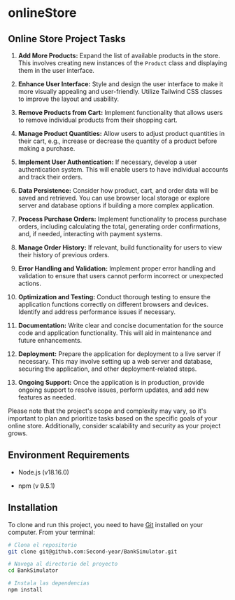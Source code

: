 # onlineStore

## Online Store Project Tasks

1. **Add More Products:** Expand the list of available products in the store. This involves creating new instances of the `Product` class and displaying them in the user interface.

2. **Enhance User Interface:** Style and design the user interface to make it more visually appealing and user-friendly. Utilize Tailwind CSS classes to improve the layout and usability.

3. **Remove Products from Cart:** Implement functionality that allows users to remove individual products from their shopping cart.

4. **Manage Product Quantities:** Allow users to adjust product quantities in their cart, e.g., increase or decrease the quantity of a product before making a purchase.

5. **Implement User Authentication:** If necessary, develop a user authentication system. This will enable users to have individual accounts and track their orders.

6. **Data Persistence:** Consider how product, cart, and order data will be saved and retrieved. You can use browser local storage or explore server and database options if building a more complex application.

7. **Process Purchase Orders:** Implement functionality to process purchase orders, including calculating the total, generating order confirmations, and, if needed, interacting with payment systems.

8. **Manage Order History:** If relevant, build functionality for users to view their history of previous orders.

9. **Error Handling and Validation:** Implement proper error handling and validation to ensure that users cannot perform incorrect or unexpected actions.

10. **Optimization and Testing:** Conduct thorough testing to ensure the application functions correctly on different browsers and devices. Identify and address performance issues if necessary.

11. **Documentation:** Write clear and concise documentation for the source code and application functionality. This will aid in maintenance and future enhancements.

12. **Deployment:** Prepare the application for deployment to a live server if necessary. This may involve setting up a web server and database, securing the application, and other deployment-related steps.

13. **Ongoing Support:** Once the application is in production, provide ongoing support to resolve issues, perform updates, and add new features as needed.

Please note that the project's scope and complexity may vary, so it's important to plan and prioritize tasks based on the specific goals of your online store. Additionally, consider scalability and security as your project grows.

 
## Environment Requirements

- Node.js (v18.16.0)

- npm (v 9.5.1)

## Installation

To clone and run this project, you need to have [Git](https://git-scm.com) installed on your computer. From your terminal:

```bash
# Clona el repositorio
git clone git@github.com:Second-year/BankSimulator.git

# Navega al directorio del proyecto
cd BankSimulator

# Instala las dependencias
npm install
